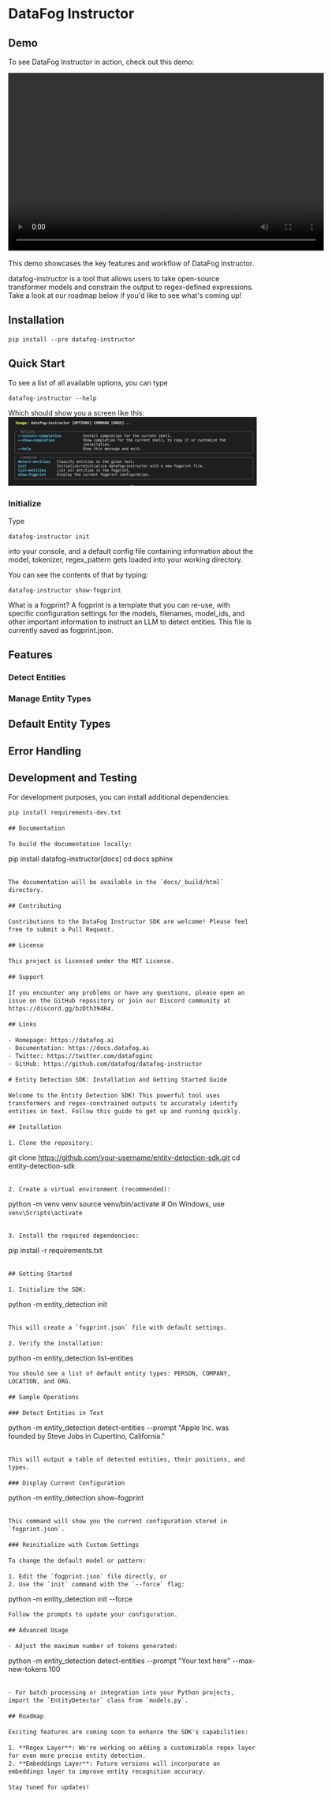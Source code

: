 # DataFog Instructor

## Demo

To see DataFog Instructor in action, check out this demo:

<video width="640" height="360" controls>
  <source src="public/common-commands.mov" type="video/quicktime">
  Your browser doesn't support embedded videos.
</video>

This demo showcases the key features and workflow of DataFog Instructor.

datafog-instructor is a tool that allows users to take open-source transformer models and constrain the output to regex-defined expressions. Take a look at our roadmap below if you'd like to see what's coming up!

## Installation

```
pip install --pre datafog-instructor
```

## Quick Start

To see a list of all available options, you can type

```
datafog-instructor --help
```

Which should show you a screen like this:
![Help Menu](public/help-menu.png)

### Initialize

Type

```
datafog-instructor init
```

into your console, and a default config file containing information about the model, tokenizer, regex_pattern gets loaded into your working directory.

You can see the contents of that by typing:

```
datafog-instructor show-fogprint
```

What is a fogprint? A fogprint is a template that you can re-use, with specific configuration settings for the models, filenames, model_ids, and other important information to instruct an LLM to detect entities. This file is currently saved as fogprint.json.

## Features

### Detect Entities

### Manage Entity Types

## Default Entity Types

## Error Handling

## Development and Testing

For development purposes, you can install additional dependencies:

```
pip install requirements-dev.txt

## Documentation

To build the documentation locally:

```

pip install datafog-instructor[docs]
cd docs
sphinx

```

The documentation will be available in the `docs/_build/html` directory.

## Contributing

Contributions to the DataFog Instructor SDK are welcome! Please feel free to submit a Pull Request.

## License

This project is licensed under the MIT License.

## Support

If you encounter any problems or have any questions, please open an issue on the GitHub repository or join our Discord community at https://discord.gg/bzDth394R4.

## Links

- Homepage: https://datafog.ai
- Documentation: https://docs.datafog.ai
- Twitter: https://twitter.com/datafoginc
- GitHub: https://github.com/datafog/datafog-instructor

# Entity Detection SDK: Installation and Getting Started Guide

Welcome to the Entity Detection SDK! This powerful tool uses transformers and regex-constrained outputs to accurately identify entities in text. Follow this guide to get up and running quickly.

## Installation

1. Clone the repository:

```

git clone https://github.com/your-username/entity-detection-sdk.git
cd entity-detection-sdk

```

2. Create a virtual environment (recommended):

```

python -m venv venv
source venv/bin/activate # On Windows, use `venv\Scripts\activate`

```

3. Install the required dependencies:
```

pip install -r requirements.txt

```

## Getting Started

1. Initialize the SDK:

```

python -m entity_detection init

```

This will create a `fogprint.json` file with default settings.

2. Verify the installation:
```

python -m entity_detection list-entities

```
You should see a list of default entity types: PERSON, COMPANY, LOCATION, and ORG.

## Sample Operations

### Detect Entities in Text

```

python -m entity_detection detect-entities --prompt "Apple Inc. was founded by Steve Jobs in Cupertino, California."

```

This will output a table of detected entities, their positions, and types.

### Display Current Configuration

```

python -m entity_detection show-fogprint

```

This command will show you the current configuration stored in `fogprint.json`.

### Reinitialize with Custom Settings

To change the default model or pattern:

1. Edit the `fogprint.json` file directly, or
2. Use the `init` command with the `--force` flag:
```

python -m entity_detection init --force

```
Follow the prompts to update your configuration.

## Advanced Usage

- Adjust the maximum number of tokens generated:

```

python -m entity_detection detect-entities --prompt "Your text here" --max-new-tokens 100

```

- For batch processing or integration into your Python projects, import the `EntityDetector` class from `models.py`.

## Roadmap

Exciting features are coming soon to enhance the SDK's capabilities:

1. **Regex Layer**: We're working on adding a customizable regex layer for even more precise entity detection.
2. **Embeddings Layer**: Future versions will incorporate an embeddings layer to improve entity recognition accuracy.

Stay tuned for updates!
```
